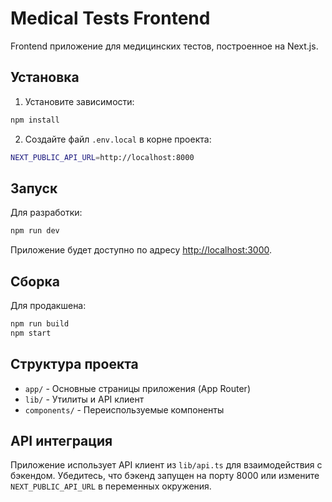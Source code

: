 # Medical Tests Frontend

Frontend приложение для медицинских тестов, построенное на Next.js.

## Установка

1. Установите зависимости:
```bash
npm install
```

2. Создайте файл `.env.local` в корне проекта:
```bash
NEXT_PUBLIC_API_URL=http://localhost:8000
```

## Запуск

Для разработки:
```bash
npm run dev
```

Приложение будет доступно по адресу [http://localhost:3000](http://localhost:3000).

## Сборка

Для продакшена:
```bash
npm run build
npm start
```

## Структура проекта

- `app/` - Основные страницы приложения (App Router)
- `lib/` - Утилиты и API клиент
- `components/` - Переиспользуемые компоненты

## API интеграция

Приложение использует API клиент из `lib/api.ts` для взаимодействия с бэкендом. Убедитесь, что бэкенд запущен на порту 8000 или измените `NEXT_PUBLIC_API_URL` в переменных окружения.

